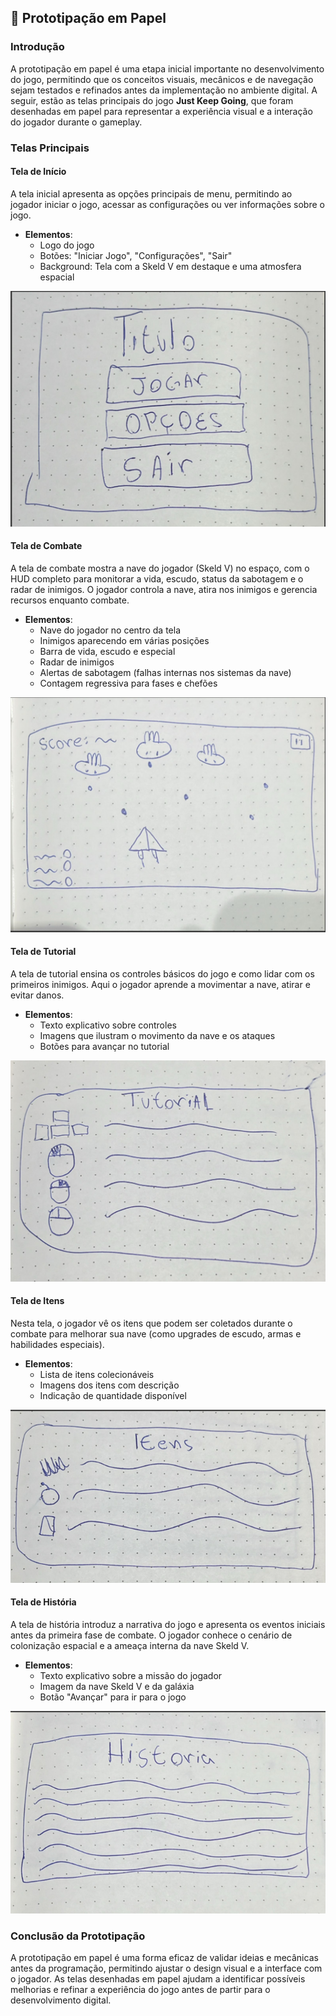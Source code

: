 ## 📝 Prototipação em Papel

### Introdução
A prototipação em papel é uma etapa inicial importante no desenvolvimento do jogo, permitindo que os conceitos visuais, mecânicos e de navegação sejam testados e refinados antes da implementação no ambiente digital. A seguir, estão as telas principais do jogo **Just Keep Going**, que foram desenhadas em papel para representar a experiência visual e a interação do jogador durante o gameplay.

### Telas Principais

#### Tela de Início
A tela inicial apresenta as opções principais de menu, permitindo ao jogador iniciar o jogo, acessar as configurações ou ver informações sobre o jogo.

- **Elementos**: 
  - Logo do jogo
  - Botões: "Iniciar Jogo", "Configurações", "Sair"
  - Background: Tela com a Skeld V em destaque e uma atmosfera espacial

![Tela de Início](https://github.com/Mazzaro0/Just-Keep-Going/blob/d3588e29311a59d335eaab848151c73a1281e3c1/project/menu.png)

#### Tela de Combate
A tela de combate mostra a nave do jogador (Skeld V) no espaço, com o HUD completo para monitorar a vida, escudo, status da sabotagem e o radar de inimigos. O jogador controla a nave, atira nos inimigos e gerencia recursos enquanto combate.

- **Elementos**:
  - Nave do jogador no centro da tela
  - Inimigos aparecendo em várias posições
  - Barra de vida, escudo e especial
  - Radar de inimigos
  - Alertas de sabotagem (falhas internas nos sistemas da nave)
  - Contagem regressiva para fases e chefões

![Tela de Combate](https://github.com/Mazzaro0/Just-Keep-Going/blob/afd0eda98167ca1d2aa8653aa563c0e70ba5d5a5/project/telaprincipal.png)

#### Tela de Tutorial
A tela de tutorial ensina os controles básicos do jogo e como lidar com os primeiros inimigos. Aqui o jogador aprende a movimentar a nave, atirar e evitar danos.

- **Elementos**:
  - Texto explicativo sobre controles
  - Imagens que ilustram o movimento da nave e os ataques
  - Botões para avançar no tutorial

![Tela de Tutorial](https://github.com/Mazzaro0/Just-Keep-Going/blob/afd0eda98167ca1d2aa8653aa563c0e70ba5d5a5/project/tutorial.png)

#### Tela de Itens
Nesta tela, o jogador vê os itens que podem ser coletados durante o combate para melhorar sua nave (como upgrades de escudo, armas e habilidades especiais).

- **Elementos**:
  - Lista de itens colecionáveis
  - Imagens dos itens com descrição
  - Indicação de quantidade disponível

![Tela de Itens](https://github.com/Mazzaro0/Just-Keep-Going/blob/afd0eda98167ca1d2aa8653aa563c0e70ba5d5a5/project/itens.png)

#### Tela de História
A tela de história introduz a narrativa do jogo e apresenta os eventos iniciais antes da primeira fase de combate. O jogador conhece o cenário de colonização espacial e a ameaça interna da nave Skeld V.

- **Elementos**:
  - Texto explicativo sobre a missão do jogador
  - Imagem da nave Skeld V e da galáxia
  - Botão "Avançar" para ir para o jogo

![Tela de História](https://github.com/Mazzaro0/Just-Keep-Going/blob/afd0eda98167ca1d2aa8653aa563c0e70ba5d5a5/project/historia.png)

### Conclusão da Prototipação
A prototipação em papel é uma forma eficaz de validar ideias e mecânicas antes da programação, permitindo ajustar o design visual e a interface com o jogador. As telas desenhadas em papel ajudam a identificar possíveis melhorias e refinar a experiência do jogo antes de partir para o desenvolvimento digital.

